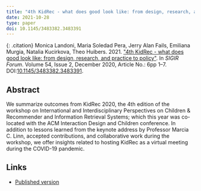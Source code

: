 ```yaml
---
title: "4th KidRec - what does good look like: from design, research, and practice to policy"
date: 2021-10-28
type: paper
doi: 10.1145/3483382.3483391
---
```


{: .citation}
Monica Landoni, Maria Soledad Pera, Jerry Alan Fails, Emiliana Murgia, Natalia Kucirkova, Theo Huibers. 2021. ["4th KidRec - what does good look like: from design, research, and practice to policy"](#). In <cite> SIGIR Forum</cite>. Volume 54, Issue 2, December 2020, Article No.: 6pp 1–7. DOI:[10.1145/3483382.3483391](https://doi.org/10.1145/3483382.3483391).

## Abstract

We summarize outcomes from KidRec 2020, the 4th edition of the workshop on International and Interdisciplinary Perspectives on Children & Recommender and Information Retrieval Systems; which this year was co-located with the ACM Interaction Design and Children conference. In addition to lessons learned from the keynote address by Professor Marcia C. Linn, accepted contributions, and collaborative work during the workshop, we offer insights related to hosting KidRec as a virtual meeting during the COVID-19 pandemic.

## Links

* [Published version](https://doi.org/10.1145/3483382.3483391)
